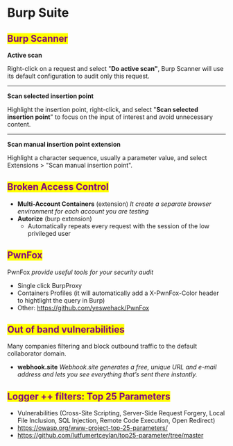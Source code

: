 # Burp Suite

## <mark style="color:purple;">**Burp Scanner**</mark>

**Active scan**

Right-click on a request and select "**Do active scan"**, Burp Scanner will use its default configuration to audit only this request.

***

**Scan selected insertion point**

Highlight the insertion point, right-click, and select "**Scan selected insertion point**" to focus on the input of interest and avoid unnecessary content.

***

**Scan manual insertion point extension**

Highlight a character sequence, usually a parameter value, and select Extensions > "Scan manual insertion point".

## <mark style="color:purple;">**Broken Access Control**</mark>

* **Multi-Account Containers** (extension) _It create a separate browser environment for each account you are testing_
* **Autorize** (burp extension)
  * Automatically repeats every request with the session of the low privileged user

## <mark style="color:purple;">**PwnFox**</mark>

PwnFox _provide useful tools for your security audit_

* Single click BurpProxy
* Containers Profiles (it will automatically add a X-PwnFox-Color header to hightlight the query in Burp)
* Other: https://github.com/yeswehack/PwnFox

## <mark style="color:purple;">**Out of band vulnerabilities**</mark>

Many companies filtering and block outbound traffic to the default collaborator domain.

* **webhook.site** _Webhook.site generates a free, unique URL and e-mail address and lets you see everything that’s sent there instantly._

## <mark style="color:purple;">**Logger ++ filters: Top 25 Parameters**</mark>

* Vulnerabilities (Cross-Site Scripting, Server-Side Request Forgery, Local File Inclusion, SQL Injection, Remote Code Execution, Open Redirect)
* https://owasp.org/www-project-top-25-parameters/
* https://github.com/lutfumertceylan/top25-parameter/tree/master
